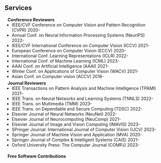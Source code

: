 ## Services

<h4 style="margin:0 10px 0;">Conference Reviewers</h4>

<ul style="margin:0 0 5px;">
  <li>IEEE/CVF Conference on Computer Vision and Pattern Recognition (CVPR) 2020-</li>
  <li>Annual Conf. on Neural Information Processing Systems (NeurIPS) 2022-</li>
  <li>IEEE/CVF International Conference on Computer Vision (ICCV) 2021-</li>
  <li>European Conference on Computer Vision (ECCV) 2020-</li>
  <li>International Conf. Learning Representations (ICLR) 2022-</li>
  <li>International Conf. of Machine Learning (ICML) 2023-</li>
  <li>AAAI Conf. on Artificial Intelligence (AAAI) 2021-</li>
  <li>Winter Conf. on Applications of Computer Vision (WACV) 2021-</li>
  <li>Asian Conf. on Computer vision (ACCV) 2018-</li>
</ul>

<h4 style="margin:0 10px 0;">Journal Reviewers</h4>

<ul style="margin:0 0 20px;">
  <li>IEEE Transactions on Pattern Analysis and Machine Intelligence (TPAMI) 2021-</li>
  <li>IEEE Trans. on Neural Networks and Learning Systems (TNNLS) 2022-</li>
  <li>IEEE Trans. on Multimedia (TMM) 2023-</li>
  <li>IEEE Trans. on Dependable and Secure Computing (TDSC) 2022-</li>
  <li>Elsevier Journal of Neural Networks (NeuNet) 2022-</li>
  <li>Elsevier Journal of Neurocomputing (NeuComp) 2021-</li>
  <li>Elsevier Journal of Image and Vision Computing (IMAVIS) 2023-</li>
  <li>SPringer Journal: International Journal of Computer Vision (IJCV) 2023-</li>
  <li>Springer Journal of Machine Vision and Application (MVA) 2020-</li>
  <li>Springer Journal of Complex & Intelligent Systems (CAIS) 2021-</li>
  <li>Oxford University Press: The Computer Journal (COMPJ) 2023-</li>
</ul>

<h4 style="margin:0 10px 0;">Free Software Contributions</h4>
